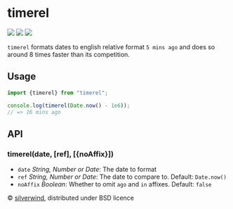 # timerel
[![](https://img.shields.io/npm/v/timerel.svg?style=flat)](https://www.npmjs.org/package/timerel) [![](https://img.shields.io/npm/dm/timerel.svg)](https://www.npmjs.org/package/timerel) [![](https://img.shields.io/bundlephobia/minzip/timerel.svg)](https://bundlephobia.com/package/timerel)

`timerel` formats dates to english relative format `5 mins ago` and does so around 8 times faster than its competition.

## Usage

```js
import {timerel} from "timerel";

console.log(timerel(Date.now() - 1e6));
// => 16 mins ago
```

## API
### timerel(date, [ref], [{noAffix}])

- `date` *String, Number or Date*: The date to format
- `ref` *String, Number or Date*: The date to compare to. Default: `Date.now()`
- `noAffix` *Boolean*: Whether to omit `ago` and `in` affixes. Default: `false`

© [silverwind](https://github.com/silverwind), distributed under BSD licence
